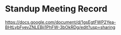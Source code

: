 # Standup Meeting Record
https://docs.google.com/document/d/1gsEgtFWP2Yea-BHtLybFyevZNLEBji1PhFW-3bOkRDg/edit?usp=sharing
